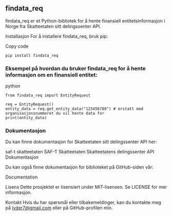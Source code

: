 ## **findata_req**



findata_req er et Python-bibliotek for å hente finansiell entitetsinformasjon i Norge fra Skatteetaten sitt delingssenter API.

Installasjon
For å installere findata_req, bruk pip:

Copy code
```
pip install findata_req
```



### Eksempel på hvordan du bruker findata_req for å hente informasjon om en finansiell entitet:

python
```
from findata_req import EntityRequest

req = EntityRequest()
entity_data = req.get_entity_data("123456789") # erstatt med organisasjonsnummeret du vil hente data for
print(entity_data)
```
### Dokumentasjon
Du kan finne dokumentasjon for Skatteetaten sitt delingssenter API her:

saf-t skatteetaten
SAF-T Skatteetaten Skatteetatens delingssenter API Dokumentasjon

Du kan også finne dokumentasjon for biblioteket på GitHub-siden vår:

Documentation

Lisens
Dette prosjektet er lisensiert under MIT-lisensen. Se LICENSE for mer informasjon.

Kontakt
Hvis du har spørsmål eller tilbakemeldinger, kan du kontakte meg på lyder7@gmail.com eller på GitHub-profilen min.

